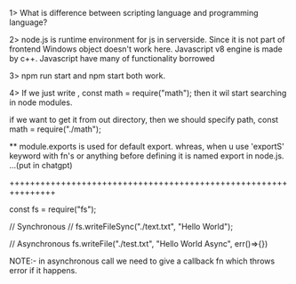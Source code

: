 1> What is difference between scripting language and programming language?

2> node.js is runtime environment for js in serverside. Since it is not part of frontend Windows object doesn't work here.
   Javascript v8 engine is made by c++. Javascript have many of functionality borrowed

3> npm run start and npm start both work.

4> If we just write ,
const math = require("math"); then it wil start searching in node modules.

if we want to get it from out directory, then we should specify path,
const math = require("./math");

** module.exports is used for default export.
 whreas, when u use 'exportS' keyword with fn's or anything before defining it is named export in node.js. ...(put in chatgpt)

 +++++++++++++++++++++++++++++++++++++++++++++++++++++++++++++++

 const fs = require("fs");

// Synchronous
 // fs.writeFileSync("./text.txt", "Hello World");

 
 // Asynchronous
 fs.writeFile("./test.txt", "Hello World Async", err()=>{})

 NOTE:- in asynchronous call we need to give a callback fn which throws error if it happens.